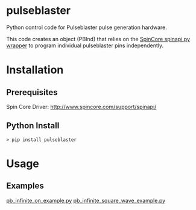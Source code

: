 # pulseblaster
Python control code for Pulseblaster pulse generation hardware.

This code creates an object (PBInd) that relies on the [SpinCore spinapi.py wrapper](http://www.spincore.com/support/SpinAPI_Python_Wrapper/spinapi.py) to program individual pulseblaster pins independently.

# Installation

## Prerequisites

Spin Core Driver: http://www.spincore.com/support/spinapi/

## Python Install

```
> pip install pulseblaster
```

# Usage

## Examples

[pb_infinite_on_example.py](examples/pb_infinite_on_example.py)
[pb_infinite_square_wave_example.py](examples/pb_infinite_square_wave_example.py)
